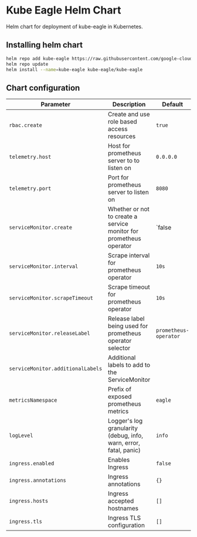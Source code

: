 # Kube Eagle Helm Chart

Helm chart for deployment of kube-eagle in Kubernetes.

## Installing helm chart

```bash
helm repo add kube-eagle https://raw.githubusercontent.com/google-cloud-tools/kube-eagle-helm-chart/master
helm repo update
helm install --name=kube-eagle kube-eagle/kube-eagle
```

## Chart configuration

| Parameter                         | Description                                                        | Default              |
| --------------------------------- | ------------------------------------------------------------------ | -------------------- |
| `rbac.create`                     | Create and use role based access resources                         | `true`               |
| `telemetry.host`                  | Host for prometheus server to to listen on                         | `0.0.0.0`            |
| `telemetry.port`                  | Port for prometheus server to listen on                            | `8080`               |
| `serviceMonitor.create`           | Whether or not to create a service monitor for prometheus operator | `false               |
| `serviceMonitor.interval`         | Scrape interval for prometheus operator                            | `10s`                |
| `serviceMonitor.scrapeTimeout`    | Scrape timeout for prometheus operator                             | `10s`                |
| `serviceMonitor.releaseLabel`     | Release label being used for prometheus operator selector          | `prometheus-operator`|
| `serviceMonitor.additionalLabels` | Additional labels to add to the ServiceMonitor                     |                      |
| `metricsNamespace`                | Prefix of exposed prometheus metrics                               | `eagle`              |
| `logLevel`                        | Logger's log granularity (debug, info, warn, error, fatal, panic)  | `info`               |
| `ingress.enabled`                 | Enables Ingress                                                    | `false`              |
| `ingress.annotations`             | Ingress annotations                                                | `{}`                 |
| `ingress.hosts`                   | Ingress accepted hostnames                                         | `[]`                 |
| `ingress.tls`                     | Ingress TLS configuration                                          | `[]`                 |
